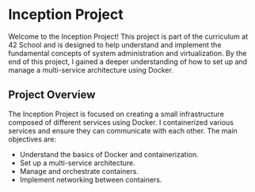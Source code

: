 # Inception Project

Welcome to the Inception Project! This project is part of the curriculum at 42 School and is designed to help understand and implement the fundamental concepts of system administration and virtualization. By the end of this project, I gained a deeper understanding of how to set up and manage a multi-service architecture using Docker.

## Project Overview

The Inception Project is focused on creating a small infrastructure composed of different services using Docker. I containerized various services and ensure they can communicate with each other. The main objectives are:

- Understand the basics of Docker and containerization.
- Set up a multi-service architecture.
- Manage and orchestrate containers.
- Implement networking between containers.
